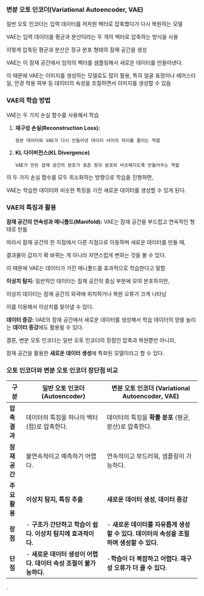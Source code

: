 ### 변분 오토 인코더(Variational Autoencoder, VAE)

일반 오토 인코더는 입력 데이터를 저차원 벡터로 압축했다가 다시 복원하는 모델

VAE는 입력 데이터를 평균과 분산이라는 두 개의 벡터로 압축하는 방식을 사용

이렇게 압축된 평균과 분산은 정규 분포 형태의 잠재 공간을 생성 

VAE는 이 잠재 공간에서 임의의 벡터를 샘플링해서 새로운 데이터를 만들어낸다. 

이 때문에 VAE는 이미지를 생성하는 모델로도 많이 활용, 특히 얼굴 표정이나 헤어스타일, 안경 착용 여부 등 데이터의 속성을 조절하면서 이미지를 생성할 수 있음

### VAE의 학습 방법

VAE는 두 가지 손실 함수를 사용해서 학습

1. **재구성 손실(Reconstruction Loss):**

       원본 데이터와 VAE가 다시 만들어낸 데이터 사이의 차이를 줄이는 역할

1. **KL 다이버전스(KL Divergence)**

       VAE가 만든 잠재 공간의 분포가 표준 정규 분포와 비슷해지도록 만들어주는 역할

이 두 가지 손실 함수를 모두 최소화하는 방향으로 학습을 진행하면, 

VAE는 학습한 데이터와 비슷한 특징을 가진 새로운 데이터를 생성할 수 있게 된다.

### VAE의 특징과 활용

**잠재 공간의 연속성과 매니폴드(Manifold):** VAE는 잠재 공간을 부드럽고 연속적인 형태로 만듦

따라서 잠재 공간의 한 지점에서 다른 지점으로 이동하며 새로운 데이터를 만들 때, 

결과물이 갑자기 확 바뀌는 게 아니라 자연스럽게 변하는 것을 볼 수 있다. 

이 때문에 VAE는 데이터가 가진 매니폴드를 효과적으로 학습한다고 말함

**이상치 탐지:** 일반적인 데이터는 잠재 공간의 중심 부분에 모여 분포하지만, 

이상치 데이터는 잠재 공간의 외곽에 위치하거나 복원 오류가 크게 나타남 

이를 이용해서 이상치를 찾아낼 수 있다.

**데이터 증강:** VAE의 잠재 공간에서 새로운 데이터를 생성해서 학습 데이터의 양을 늘리는 **데이터 증강**에도 활용될 수 있다.

결론, 변분 오토 인코더는 일반 오토 인코더의 장점인 압축과 복원뿐만 아니라, 

잠재 공간을 활용한 **새로운 데이터 생성**에 특화된 모델이라고 할 수 있다.

### 오토 인코더와 변분 오토 인코더 장단점 비교

| 구분 | 일반 오토 인코더 (Autoencoder) | 변분 오토 인코더 (Variational Autoencoder, VAE) |
| --- | --- | --- |
| **압축 결과** | 데이터의 특징을 하나의 벡터(점)로 압축한다. | 데이터의 특징을 **확률 분포** (평균, 분산)로 압축한다. |
| **잠재 공간** | 불연속적이고 예측하기 어렵다. | 연속적이고 부드러워, 샘플링이 가능하다. |
| **주요 활용** | **이상치 탐지, 특징 추출** | **새로운 데이터 생성, 데이터 증강** |
| **장점** | - **구조가 간단하고 학습이 쉽다.                         이상치 탐지에 효과적이다.** | - **새로운 데이터를 자유롭게 생성할 수 있다.**           **데이터의 속성을 조절하며 생성할 수 있다.** |
| **단점** | - **새로운 데이터 생성이 어렵다.                        데이터 속성 조절이 불가능하다.** | -**학습이 더 복잡하고 어렵다.**                                     **재구성 오류가 더 클 수 있다.** |

.

